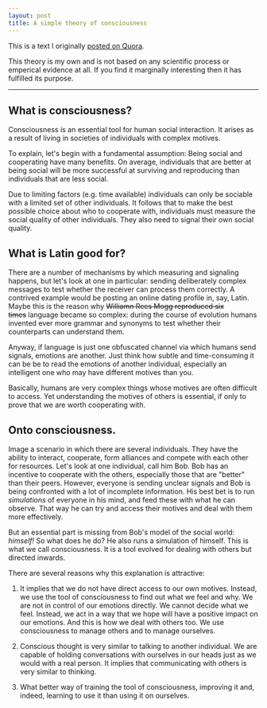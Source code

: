 ```yaml
---
layout: post
title: A simple theory of consciousness
---
```

This is a text I originally [posted on Quora](https://www.quora.com/What-is-consciousness/answer/Caspar-Wrede).

This theory is my own and is not based on any scientific process or emperical evidence at all. If you find it marginally interesting then it has fulfilled its purpose.

----

## What is consciousness?

Consciousness is an essential tool for human social interaction. It arises as a result of living in societies of individuals with complex motives.

To explain, let's begin with a fundamental assumption: Being social and cooperating have many benefits. On average, individuals that are better at being social will be more successful at surviving and reproducing than individuals that are less social.

Due to limiting factors (e.g. time available) individuals can only be sociable with a limited set of other individuals. It follows that to make the best possible choice about who to cooperate with, individuals must measure the social quality of other individuals. They also need to signal their own social quality.

## What is Latin good for?

There are a number of mechanisms by which measuring and signaling happens, but let's look at one in particular: sending deliberately complex messages to test whether the receiver can process them correctly. A contrived example would be posting an online dating profile in, say, Latin. Maybe this is the reason why ~~Williamn Rees Mogg reproduced six times~~ language became so complex: during the course of evolution humans invented ever more grammar and synonyms to test whether their counterparts can understand them.

Anyway, if language is just one obfuscated channel via which humans send signals, emotions are another. Just think how subtle and time-consuming it can be be to read the emotions of another individual, especially an intelligent one who may have different motives than you.

Basically, humans are very complex things whose motives are often difficult to access. Yet understanding the motives of others is essential, if only to prove that we are worth cooperating with.

## Onto consciousness.

Image a scenario in which there are several individuals. They have the ability to interact, cooperate, form alliances and compete with each other for resources. Let's look at one individual, call him Bob. Bob has an incentive to cooperate with the others, especially those that are "better" than their peers. However, everyone is sending unclear signals and Bob is being confronted with a lot of incomplete information. His best bet is to run _simulations_ of everyone in his mind, and feed these with what he can observe. That way he can try and access their motives and deal with them more effectively.

But an essential part is missing from Bob's model of the social world: _himself!_ So what does he do? He also runs a simulation of himself. This is what we call  consciousness. It is a tool evolved for dealing with others but directed inwards.

There are several reasons why this explanation is attractive:

1) It implies that we do not have direct access to our own motives. Instead, we use the tool of consciousness to find out what we feel and why. We are not in control of our emotions directly. We cannot decide what we feel. Instead, we act in a way that we hope will have a positive impact on our emotions. And this is how we deal with others too. We use consciousness to manage others and to manage ourselves.

2) Conscious thought is very similar to talking to another individual. We are capable of holding conversations with ourselves in our heads just as we would with a real person. It implies that communicating with others is very similar to thinking.

3) What better way of training the tool of consciousness, improving it and, indeed, learning to use it than using it on ourselves.
